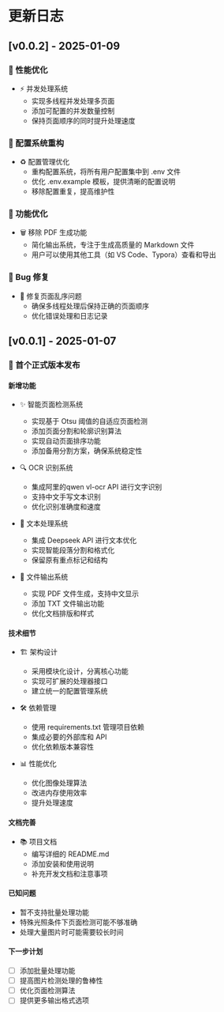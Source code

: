 # 更新日志

## [v0.0.2] - 2025-01-09

### 🚀 性能优化

- ⚡️ 并发处理系统
  - 实现多线程并发处理多页面
  - 添加可配置的并发数量控制
  - 保持页面顺序的同时提升处理速度

### 🔧 配置系统重构

- ♻️ 配置管理优化
  - 重构配置系统，将所有用户配置集中到 .env 文件
  - 优化 .env.example 模板，提供清晰的配置说明
  - 移除配置重复，提高维护性

### 🎨 功能优化

- 🗑️ 移除 PDF 生成功能
  - 简化输出系统，专注于生成高质量的 Markdown 文件
  - 用户可以使用其他工具（如 VS Code、Typora）查看和导出

### 🐛 Bug 修复

- 🔄 修复页面乱序问题
  - 确保多线程处理后保持正确的页面顺序
  - 优化错误处理和日志记录

## [v0.0.1] - 2025-01-07

### 🎉 首个正式版本发布

#### 新增功能

- ✨ 智能页面检测系统
  - 实现基于 Otsu 阈值的自适应页面检测
  - 添加页面分割和轮廓识别算法
  - 实现自动页面排序功能
  - 添加备用分割方案，确保系统稳定性

- 🔍 OCR 识别系统
  - 集成阿里的qwen vl-ocr API 进行文字识别
  - 支持中文手写文本识别
  - 优化识别准确度和速度

- 📝 文本处理系统
  - 集成 Deepseek API 进行文本优化
  - 实现智能段落分割和格式化
  - 保留原有重点标记和结构

- 📄 文件输出系统
  - 实现 PDF 文件生成，支持中文显示
  - 添加 TXT 文件输出功能
  - 优化文档排版和样式

#### 技术细节

- 🏗️ 架构设计
  - 采用模块化设计，分离核心功能
  - 实现可扩展的处理器接口
  - 建立统一的配置管理系统

- 🛠️ 依赖管理
  - 使用 requirements.txt 管理项目依赖
  - 集成必要的外部库和 API
  - 优化依赖版本兼容性

- 📊 性能优化
  - 优化图像处理算法
  - 改进内存使用效率
  - 提升处理速度

#### 文档完善

- 📚 项目文档
  - 编写详细的 README.md
  - 添加安装和使用说明
  - 补充开发文档和注意事项

#### 已知问题

- 暂不支持批量处理功能
- 特殊光照条件下页面检测可能不够准确
- 处理大量图片时可能需要较长时间

#### 下一步计划

- [ ] 添加批量处理功能
- [ ] 提高图片检测处理的鲁棒性
- [ ] 优化页面检测算法
- [ ] 提供更多输出格式选项
